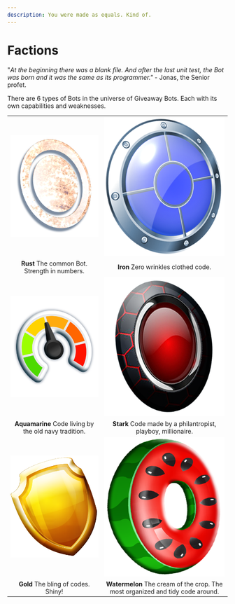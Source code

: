```yaml
---
description: You were made as equals. Kind of.
---
```


# Factions

"_At the beginning there was a blank file. And after the last unit test, the Bot was born and it was the same as its programmer."_ - Jonas, the Senior profet.

There are 6 types of Bots in the universe of Giveaway Bots. Each with its own capabilities and weaknesses.



|  |  |
| :---: | :---: |
| ![](../.gitbook/assets/rust.png)   | ![](../.gitbook/assets/iron.png) |
| **Rust** The common Bot. Strength in numbers. | **Iron** Zero wrinkles clothed code. |
| ![](../.gitbook/assets/aquamarine.png) | ![](../.gitbook/assets/stark.png) |
| **Aquamarine** Code living by the old navy tradition. | **Stark** Code made by a philantropist, playboy, millionaire.  |
| ![](../.gitbook/assets/gold.png) | ![](../.gitbook/assets/watermelon.png) |
| **Gold** The bling of codes. Shiny! | **Watermelon** The cream of the crop. The most organized and tidy code around. |







